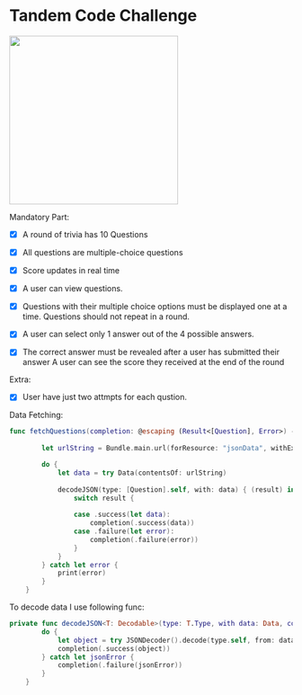 # Tandem Code Challenge

<img src="https://github.com/bgoncharov/TandemCodeChallange/blob/main/Media/preview.gif" width="300">

Mandatory Part:

- [x] A round of trivia has 10 Questions
- [x] All questions are multiple-choice questions
- [x] Score updates in real time

- [x] A user can view questions.
- [x] Questions with their multiple choice options must be displayed one at a time. Questions should not repeat in a round.
- [x] A user can select only 1 answer out of the 4 possible answers.
- [x] The correct answer must be revealed after a user has submitted their answer A user can see the score they received at the end of the round

Extra:

- [x] User have just two attmpts for each qustion.

Data Fetching:

```swift
func fetchQuestions(completion: @escaping (Result<[Question], Error>) -> Void) {
        
        let urlString = Bundle.main.url(forResource: "jsonData", withExtension: "json")!

        do {
            let data = try Data(contentsOf: urlString)
            
            decodeJSON(type: [Question].self, with: data) { (result) in
                switch result {
                
                case .success(let data):
                    completion(.success(data))
                case .failure(let error):
                    completion(.failure(error))
                }
            }
        } catch let error {
            print(error)
        }
    }
```

To decode data I use following func:

```swift
private func decodeJSON<T: Decodable>(type: T.Type, with data: Data, completion: @escaping (Result<T, Error>) -> Void) {
        do {
            let object = try JSONDecoder().decode(type.self, from: data)
            completion(.success(object))
        } catch let jsonError {
            completion(.failure(jsonError))
        }
    }
```
